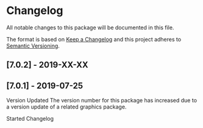 # Changelog
All notable changes to this package will be documented in this file.

The format is based on [Keep a Changelog](http://keepachangelog.com/en/1.0.0/)
and this project adheres to [Semantic Versioning](http://semver.org/spec/v2.0.0.html).

## [7.0.2] - 2019-XX-XX

## [7.0.1] - 2019-07-25

Version Updated
The version number for this package has increased due to a version update of a related graphics package.

Started Changelog
